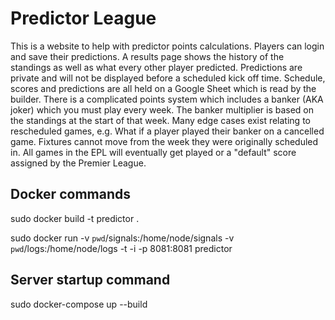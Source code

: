 
# Predictor League

This is a website to help with predictor points calculations.  Players can login and save their predictions.  A results page shows the history of the standings as well as what every other player predicted.  Predictions are private and will not be displayed before a scheduled kick off time.  Schedule, scores and predictions are all held on a Google Sheet which is read by the builder.  There is a complicated points system which includes a banker (AKA joker) which you must play every week.  The banker multiplier is based on the standings at the start of that week.  Many edge cases exist relating to rescheduled games, e.g. What if a player played their banker on a cancelled game.  Fixtures cannot move from the week they were originally scheduled in.  All games in the EPL will eventually get played or a "default" score assigned by the Premier League.

## Docker commands

sudo docker build -t predictor .

sudo docker run -v `pwd`/signals:/home/node/signals -v `pwd`/logs:/home/node/logs -t -i -p 8081:8081 predictor

## Server startup command

sudo docker-compose up --build

